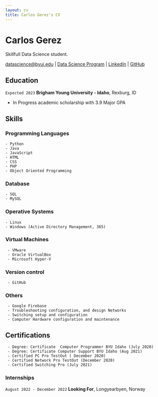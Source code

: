```yaml
---
layout: cv
title: Carlos Gerez's CV
---
```

# Carlos Gerez
Skillfull Data Science student.

<div id="webaddress">
<a href="datascience@byui.edu">datascience@byui.edu</a>
| <a href="https://byuidatascience.github.io/development.html">Data Science Program</a>
| <a href="https://www.linkedin.com/groups/13537407/">LinkedIn</a>
| <a href="https://github.com/byuids-resumes">GitHub</a>
</div>

<!-- https://www.monique.tech/the-art-of-markdown -->

## Education

`Expected 2023`
__Brigham Young University - Idaho__, Rexburg, ID

- In Progress academic scholarship with 3.9 Major GPA




## Skills
  
### Programming Languages

    - Python
    - Java
    - JavaScript
    - HTML
    - CSS
    - PHP
    - Object Oriented Programming

### Database
    - SQL
    - MySQL

### Operative Systems
 
    - Linux
    - Windows (Active Directory Management, 365)

### Virtual Machines

     - VMware
     - Oracle VirtualBox
     - Microsoft Hyper-V

### Version control
     
     - GitHub

### Others

     - Google Firebase
     - Troubleshooting configuration, and design Networks
     - Switching setup and configuration
     - Computer Hardware configuration and maintenance

## Certifications

     - Degree: Certificate  Computer Programmer BYU Idaho (July 2020)
     - Degree: Certificate Computer Support BYU Idaho (Aug 2021)
     - Certified PC Pro TestOut ( December 2020)
     - Certified Network Pro TestOut (December 2020)
     - Certified Switching Pro (July 2021)

### Internships   

`August 2022 - December 2022`
__Looking For__, Longyearbyen, Norway







<!-- ### Footer

Last updated: Mars 2022 -->


